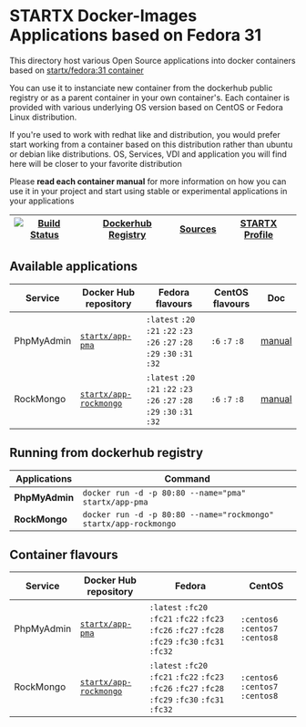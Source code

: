 # STARTX Docker-Images Applications based on Fedora 31

This directory host various Open Source applications into docker containers based on [startx/fedora:31 container](https://hub.docker.com/r/startx/fedora)

You can use it to instanciate new container from the dockerhub public registry
or as a parent container in your own container's.
Each container is provided with various underlying OS version based on CentOS or
Fedora Linux distribution.

If you're used to work with redhat like and distribution, you would prefer start working
from a container based on this distribution rather than ubuntu or debian like distributions.
OS, Services, VDI and application you will find here will be closer to your favorite distribution

Please **read each container manual** for more information on how you can use it in
your project and start using stable or experimental applications in your applications

| [![Build Status](https://travis-ci.org/startxfr/docker-images.svg?branch=master)](https://travis-ci.org/startxfr/docker-images) | [Dockerhub Registry](https://hub.docker.com/r/startx) | [Sources](https://github.com/startxfr/docker-images/) | [STARTX Profile](https://github.com/startxfr) |
| ------------------------------------------------------------------------------------------------------------------------------- | ----------------------------------------------------- | ----------------------------------------------------- | --------------------------------------------- |


## Available applications

| Service    | Docker Hub repository                                                   | Fedora flavours                                                             | CentOS flavours | Doc                           |
| ---------- | ----------------------------------------------------------------------- | --------------------------------------------------------------------------- | --------------- | ----------------------------- |
| PhpMyAdmin | [`startx/app-pma`](https://hub.docker.com/r/startx/app-pma)             | `:latest` `:20` `:21` `:22` `:23` `:26` `:27` `:28` `:29` `:30` `:31` `:32` | `:6` `:7` `:8`  | [manual](pma/README.md)       |
| RockMongo  | [`startx/app-rockmongo`](https://hub.docker.com/r/startx/app-rockmongo) | `:latest` `:20` `:21` `:22` `:23` `:26` `:27` `:28` `:29` `:30` `:31` `:32` | `:6` `:7` `:8`  | [manual](rockmongo/README.md) |

## Running from dockerhub registry

| Applications   | Command                                                          |
| -------------- | ---------------------------------------------------------------- |
| **PhpMyAdmin** | `docker run -d -p 80:80 --name="pma" startx/app-pma`             |
| **RockMongo**  | `docker run -d -p 80:80 --name="rockmongo" startx/app-rockmongo` |

## Container flavours

| Service    | Docker Hub repository                                                   | Fedora                                                                                            | CentOS                           |
| ---------- | ----------------------------------------------------------------------- | ------------------------------------------------------------------------------------------------- | -------------------------------- |
| PhpMyAdmin | [`startx/app-pma`](https://hub.docker.com/r/startx/app-pma)             | `:latest` `:fc20` `:fc21` `:fc22` `:fc23` `:fc26` `:fc27` `:fc28` `:fc29` `:fc30` `:fc31` `:fc32` | `:centos6` `:centos7` `:centos8` |
| RockMongo  | [`startx/app-rockmongo`](https://hub.docker.com/r/startx/app-rockmongo) | `:latest` `:fc20` `:fc21` `:fc22` `:fc23` `:fc26` `:fc27` `:fc28` `:fc29` `:fc30` `:fc31` `:fc32` | `:centos6` `:centos7` `:centos8` |
